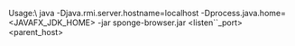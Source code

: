 Usage:\ java -Djava.rmi.server.hostname=localhost -Dprocess.java.home=\<JAVAFX_JDK_HOME\> -jar sponge-browser.jar \<listen``_port\> \<parent_host\>